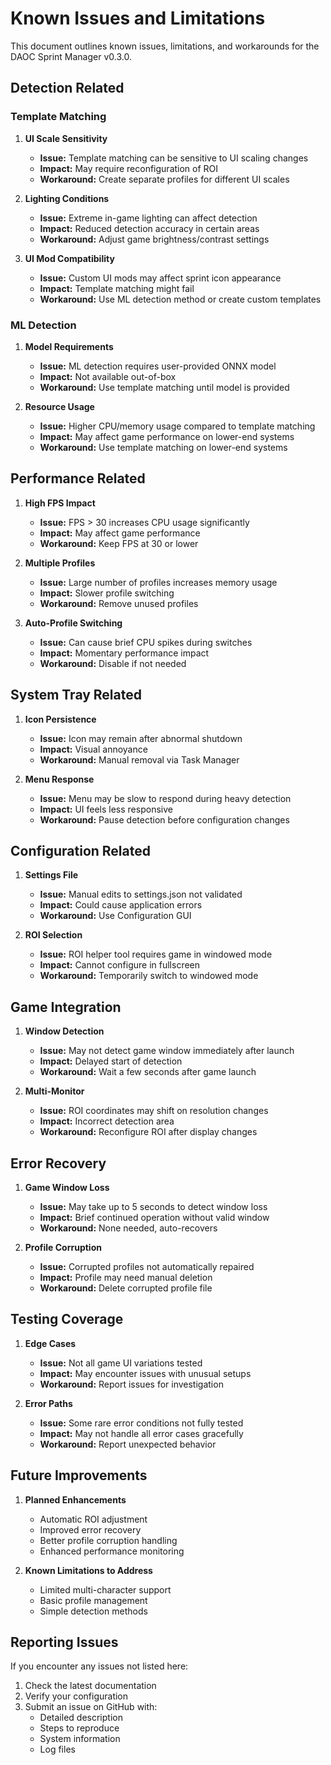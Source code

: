 # Known Issues and Limitations

This document outlines known issues, limitations, and workarounds for the DAOC Sprint Manager v0.3.0.

## Detection Related

### Template Matching

1. **UI Scale Sensitivity**
   - **Issue:** Template matching can be sensitive to UI scaling changes
   - **Impact:** May require reconfiguration of ROI
   - **Workaround:** Create separate profiles for different UI scales

2. **Lighting Conditions**
   - **Issue:** Extreme in-game lighting can affect detection
   - **Impact:** Reduced detection accuracy in certain areas
   - **Workaround:** Adjust game brightness/contrast settings

3. **UI Mod Compatibility**
   - **Issue:** Custom UI mods may affect sprint icon appearance
   - **Impact:** Template matching might fail
   - **Workaround:** Use ML detection method or create custom templates

### ML Detection

1. **Model Requirements**
   - **Issue:** ML detection requires user-provided ONNX model
   - **Impact:** Not available out-of-box
   - **Workaround:** Use template matching until model is provided

2. **Resource Usage**
   - **Issue:** Higher CPU/memory usage compared to template matching
   - **Impact:** May affect game performance on lower-end systems
   - **Workaround:** Use template matching on lower-end systems

## Performance Related

1. **High FPS Impact**
   - **Issue:** FPS > 30 increases CPU usage significantly
   - **Impact:** May affect game performance
   - **Workaround:** Keep FPS at 30 or lower

2. **Multiple Profiles**
   - **Issue:** Large number of profiles increases memory usage
   - **Impact:** Slower profile switching
   - **Workaround:** Remove unused profiles

3. **Auto-Profile Switching**
   - **Issue:** Can cause brief CPU spikes during switches
   - **Impact:** Momentary performance impact
   - **Workaround:** Disable if not needed

## System Tray Related

1. **Icon Persistence**
   - **Issue:** Icon may remain after abnormal shutdown
   - **Impact:** Visual annoyance
   - **Workaround:** Manual removal via Task Manager

2. **Menu Response**
   - **Issue:** Menu may be slow to respond during heavy detection
   - **Impact:** UI feels less responsive
   - **Workaround:** Pause detection before configuration changes

## Configuration Related

1. **Settings File**
   - **Issue:** Manual edits to settings.json not validated
   - **Impact:** Could cause application errors
   - **Workaround:** Use Configuration GUI

2. **ROI Selection**
   - **Issue:** ROI helper tool requires game in windowed mode
   - **Impact:** Cannot configure in fullscreen
   - **Workaround:** Temporarily switch to windowed mode

## Game Integration

1. **Window Detection**
   - **Issue:** May not detect game window immediately after launch
   - **Impact:** Delayed start of detection
   - **Workaround:** Wait a few seconds after game launch

2. **Multi-Monitor**
   - **Issue:** ROI coordinates may shift on resolution changes
   - **Impact:** Incorrect detection area
   - **Workaround:** Reconfigure ROI after display changes

## Error Recovery

1. **Game Window Loss**
   - **Issue:** May take up to 5 seconds to detect window loss
   - **Impact:** Brief continued operation without valid window
   - **Workaround:** None needed, auto-recovers

2. **Profile Corruption**
   - **Issue:** Corrupted profiles not automatically repaired
   - **Impact:** Profile may need manual deletion
   - **Workaround:** Delete corrupted profile file

## Testing Coverage

1. **Edge Cases**
   - **Issue:** Not all game UI variations tested
   - **Impact:** May encounter issues with unusual setups
   - **Workaround:** Report issues for investigation

2. **Error Paths**
   - **Issue:** Some rare error conditions not fully tested
   - **Impact:** May not handle all error cases gracefully
   - **Workaround:** Report unexpected behavior

## Future Improvements

1. **Planned Enhancements**
   - Automatic ROI adjustment
   - Improved error recovery
   - Better profile corruption handling
   - Enhanced performance monitoring

2. **Known Limitations to Address**
   - Limited multi-character support
   - Basic profile management
   - Simple detection methods

## Reporting Issues

If you encounter any issues not listed here:
1. Check the latest documentation
2. Verify your configuration
3. Submit an issue on GitHub with:
   - Detailed description
   - Steps to reproduce
   - System information
   - Log files 